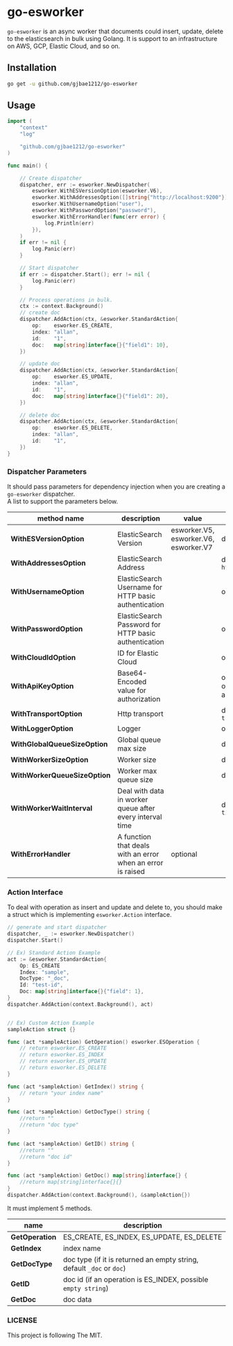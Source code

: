 # go-esworker
`go-esworker` is an async worker that documents could insert, update, delete to the elasticsearch in bulk using Golang.
It is support to an infrastructure on AWS, GCP, Elastic Cloud, and so on.

## Installation
```bash
go get -u github.com/gjbae1212/go-esworker
```

## Usage
```go
import (
	"context"
	"log"

	"github.com/gjbae1212/go-esworker"
)

func main() {

	// Create dispatcher
	dispatcher, err := esworker.NewDispatcher(
		esworker.WithESVersionOption(esworker.V6),
		esworker.WithAddressesOption([]string{"http://localhost:9200"}),
		esworker.WithUsernameOption("user"),
		esworker.WithPasswordOption("password"),
		esworker.WithErrorHandler(func(err error) {
			log.Println(err)
		}),
	)
	if err != nil {
		log.Panic(err)
	}

	// Start dispatcher
	if err := dispatcher.Start(); err != nil {
		log.Panic(err)
	}

	// Process operations in bulk.
	ctx := context.Background()
	// create doc
	dispatcher.AddAction(ctx, &esworker.StandardAction{
		op:    esworker.ES_CREATE,
		index: "allan",
		id:    "1",
		doc:   map[string]interface{}{"field1": 10},
	})

	// update doc
	dispatcher.AddAction(ctx, &esworker.StandardAction{
		op:    esworker.ES_UPDATE,
		index: "allan",
		id:    "1",
		doc:   map[string]interface{}{"field1": 20},
	})

	// delete doc
	dispatcher.AddAction(ctx, &esworker.StandardAction{
		op:    esworker.ES_DELETE,
		index: "allan",
		id:    "1",
	})
}

```

### Dispatcher Parameters
It should pass parameters for dependency injection when you are creating a `go-esworker` dispatcher.  
A list to support the parameters below.  

| method name | description | value | state |
|-------------|-------------|-------|-------|
| **WithESVersionOption** | ElasticSearch Version | esworker.V5, esworker.V6, esworker.V7 | default `E6` |
| **WithAddressesOption** | ElasticSearch Address | | default `http://localhost:9200` |
| **WithUsernameOption** | ElasticSearch Username for HTTP basic authentication| | optional |
| **WithPasswordOption** | ElasticSearch Password for HTTP basic authentication | | optional |
| **WithCloudIdOption**  | ID for Elastic Cloud | | optional |
| **WithApiKeyOption**  | Base64-Encoded value for authorization | | optional(if set, overrides username and password) |
| **WithTransportOption** | Http transport | | default `http default transport` |
| **WithLoggerOption** | Logger | | optional |
| **WithGlobalQueueSizeOption** | Global queue max size | | default `5000` |
| **WithWorkerSizeOption** | Worker size | | default `5` |
| **WithWorkerQueueSizeOption** | Worker max queue size | | default `5` |
| **WithWorkerWaitInterval** | Deal with data in worker queue after every interval time | | default `2 * time.Second` |
| **WithErrorHandler** | A function that deals with an error when an error is raised | optional |  


### Action Interface
To deal with operation as insert and update and delete to, you should make a struct which is implementing `esworker.Action` interface.
```go
// generate and start dispatcher 
dispatcher, _ := esworker.NewDispatcher()
dispatcher.Start()

// Ex) Standard Action Example
act := &esworker.StandardAction{
	Op: ES_CREATE
	Index: "sample",
	DocType: "_doc",
	Id: "test-id",
	Doc: map[string]interface{}{"field": 1},
}
dispatcher.AddAction(context.Background(), act)


// Ex) Custom Action Example
sampleAction struct {}

func (act *sampleAction) GetOperation() esworker.ESOperation {
	// return esworker.ES_CREATE
	// return esworker.ES_INDEX
	// return esworker.ES_UPDATE
	// return esworker.ES_DELETE    
}

func (act *sampleAction) GetIndex() string {
	// return "your index name"
}

func (act *sampleAction) GetDocType() string {
	//return ""
	//return "doc type"	
}

func (act *sampleAction) GetID() string {
	//return ""
	//return "doc id"		
}

func (act *sampleAction) GetDoc() map[string]interface{} {
	//return map[string]interface{}{}
}
dispatcher.AddAction(context.Background(), &sampleAction{})

``` 
It must implement 5 methods.  

| name          | description |
|---------------|----------------------------------------------|
| **GetOperation**  |  ES_CREATE, ES_INDEX, ES_UPDATE, ES_DELETE |
| **GetIndex**      |  index name |
| **GetDocType**    |  doc type (if it is returned an empty string, default `_doc` or `doc`) |
| **GetID**         |  doc id (if an operation is ES_INDEX, possible `empty string`) |
| **GetDoc**        |  doc data |


### LICENSE
This project is following The MIT.
